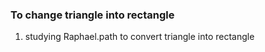 ### To change triangle into rectangle  
1. studying Raphael.path to convert triangle into rectangle  
